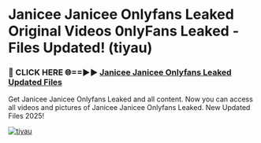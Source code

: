# Janicee Janicee Onlyfans Leaked Original Videos 0nlyFans Leaked - Files Updated! (tiyau)

<h3>🔴 CLICK HERE 🌐==►► <a href="https://tinyurl.com/2m67pmp6" rel="nofollow">Janicee Janicee Onlyfans Leaked Updated Files</a></h3>

Get Janicee Janicee Onlyfans Leaked and all content. Now you can access all videos and pictures of Janicee Janicee Onlyfans Leaked. New Updated Files 2025!

[![tiyau](https://i.imgur.com/H4QAA4z.gif)](https://tinyurl.com/2m67pmp6)